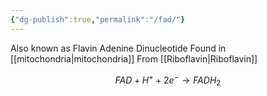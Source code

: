 ```yaml
---
{"dg-publish":true,"permalink":"/fad/"}
---
```


Also known as Flavin Adenine Dinucleotide
Found in [[mitochondria\|mitochondria]]
From [[Riboflavin\|Riboflavin]]

$$FAD+H^++2e^-→FADH_2$$